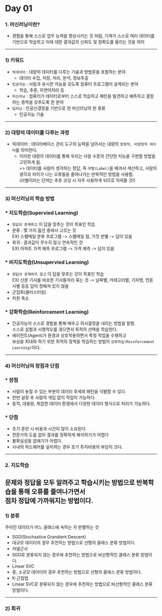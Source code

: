 # Day 01  

### 1. 머신러닝이란?  
* 경험을 통해 스스로 업무 능력을 향상시키는 것 처럼, 기계가 스스로 여러 데이터를 기반으로 학습하고 이에 대한 결과값의 신뢰도 및 정확도를 올리는 것을 의미  
-----------------------------------------------
### 1) 키워드  
* `빅데이터` : 대량의 데이터를 다루는 기술과 방법론을 포함하는 분야  
  * 데이터 수집, 저장, 처리, 분석, 정보추출  
* `인공지능` : 사람과 유시한 지능을 갖도록 컴퓨터 프로그램이 설계되는 분야  
  * 학습, 추론, 자연어처리 등  
* `머신러닝` : 컴퓨터가 데이터로부터 스스로 학습하고 패턴을 발견하고 예측하고 결정하는 증력을 갖추도록 한 분야  
* `딥러닝` : 인공신경망을 기반으로 한 머신러닝의 한 종류  
  * 인공지능 기술  

-----------------------------------------------

### 2) 대량의 데이터를 다루는 과정  
* 빅데이터 : 데이터베이스 관리 도구의 능력을 넘어서는 대량의 `정형적, 비정형적 데이터`를 의미한다.  
  * 이러한 대량의 데이터를 통해 우리는 사람 수준의 간단한 지능을 구현할 방법을 고민하게 됨.  
  => 데이터를 사람이 생각하는 정답, 즉 `라벨(Label)`을 매겨서 계산하고, 사람의 생각과 차이가 나는 오류들을 줄여나가는 반복적인 방법을 사용함.  
 (라벨이라는 단어는 추후 코딩 시 자주 사용하게 되므로 익혀둘 것!)  


-----------------------------------------------

### 3) 머신러닝의 학습 방법  
### * 지도학습(Supervied Learning)  
 * `정답이 존재하고` 이 답을 맞추는 것이 목표인 학습  
  * 분류 : 몇 가지 옵션 중에서 고르는 것  
  EX) 스팸메일 분류 프로그램 -> 스팸메일 참, 거짓 판별 -> 답이 있음  
  * 회귀 : 결과값이 무수히 많고 연속적인 것  
  EX) 아파트 가격 예측 프로그램 -> 가격 예측 -> 답이 있음  

### * 비지도학습(Unsupervied Learning)  
 * `정답이 존재하지 않고` 이 답을 맞추는 것이 목표인 학습  
 EX) 신문 기사를 비슷한 기사들끼리 묶는 것 -> 날짜별, 카테고리별, 기자명, 언론사별 등등 답이 정해져 있지 않음  
 * 군집화(클러스터링)  
 * 차원 축소  
### * 강화학습(Reinforcement Learning)  
  * 인공지능이 스스로 경험을 통해 배우고 의사결정을 내리는 방법을 말함.  
  스스로 실험과 시행착오를 겪으면서 최적의 선택을 학습한다.  
  * 에이전트(Agent)가 환경과 상호작용하면서 특정 작업을 수행하고  
  보상을 최대화 하기 위한 최적의 정책을 학습하는 방법이 `강화학습(Reinforcement Learning)`이다.  

-------------------------------------------------------
### 4) 머신러닝의 장점과 단점  
### * 장점  
 * 사람이 놓칠 수 있는 부분의 데이터 추세와 패턴을 식별할 수 있다.  
 * 한번 설정 후 사람의 개입 없이 작업이 가능하다.  
 * 동적, 대용량, 복잡한 데이터 환경에서 다양한 데이터 형식으로 처리가 가능하다.  
### * 단점
 * 초기 훈련 시 비용과 시간이 많이 소요된다.  
 * 전문가의 도움 없이 결과를 정확하게 해석하기가 어렵다  
 * 불확실성을 없애기가 어렵다.  
 * 사내의 하드웨어를 설치하는 경우 초기 투자비용의 부담이 크다.  
-----------------------------------------------------------
### 2. 지도학습  
문제와 정답을 모두 알려주고 학습시키는 방법으로 반복학습을 통해 오류를 줄여나가면서  
점차 정답에 가까워지는 방법이다.  
------------------------------------------------------
### 1) 분류  
주어진 데이터가 어느 클래스에 속하는 지 판별하는 것  
 * SGD(Stochastice Grandient Descent)  
  * 대규모 데이터의 경우 추천하는 방법으로 선형의 클래스 분류 방법이다.  
 * 커넬근사
  * SGD로 분류되지 않는 경우에 추천하는 방법으로 비선형적인 클래스 분류 방법이다.  
 * Linear SVC  
  * 중, 소규모 데이터의 경우 추천하는 방법으로 선형의 클래스 분류 방법이다.  
 * K-근접법  
  * Linear SVC로 분류되지 않는 경우에 추천하는 방법으로 비선형적인 클래스 분류 방법이다.  
------------------------------------------------------

### 2) 회귀  















